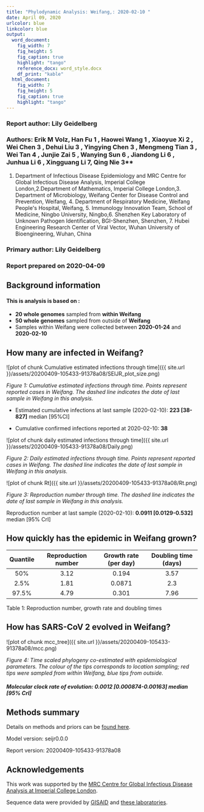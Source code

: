 ```yaml
---
title: "Phylodynamic Analysis: Weifang,: 2020-02-10 "
date: April 09, 2020
urlcolor: blue
linkcolor: blue
output:
  word_document:
    fig_width: 7
    fig_height: 5
    fig_caption: true
    highlight: "tango"
    reference_docx: word_style.docx
    df_print: "kable"
  html_document:
    fig_width: 7
    fig_height: 5
    fig_caption: true
    highlight: "tango"
---
```











### Report author: Lily Geidelberg

### Authors: Erik M Volz, Han Fu 1 , Haowei Wang 1 , Xiaoyue Xi 2 , Wei Chen 3 , Dehui Liu 3 , Yingying Chen 3 , Mengmeng Tian 3 , Wei Tan 4 , Junjie Zai 5 , Wanying Sun 6 , Jiandong Li 6 , Junhua Li 6 , Xingguang Li 7, Qing Nie 3**

  1. Department of Infectious Disease Epidemiology and MRC Centre for Global Infectious Disease Analysis, Imperial College London,2.Department of Mathematics, Imperial College London,3. Department of Microbiology, Weifang Center for Disease Control and Prevention, Weifang, 4. Department of Respiratory Medicine, Weifang People's Hospital, Weifang, 5. Immunology Innovation Team, School of Medicine, Ningbo University, Ningbo,6. Shenzhen Key Laboratory of Unknown Pathogen Identification, BGI-Shenzhen, Shenzhen, 7. Hubei Engineering Research Center of Viral Vector, Wuhan University of Bioengineering, Wuhan, China


### Primary author: Lily Geidelberg

### Report prepared on 2020-04-09



## Background information  




#### This is analysis is based on : 
  
* **20 whole genomes** sampled from **within Weifang**
* **50 whole genomes** sampled from outside of **Weifang**
* Samples within Weifang were collected between **2020-01-24** and **2020-02-10**


<!-- ##### To add: [optional plot of sample distribution through time] -->



## How many are infected in Weifang?





![plot of chunk Cumulative estimated infections through time]({{ site.url }}/assets/20200409-105433-91378a08/SEIJR_plot_size.png)

*Figure 1: Cumulative estimated infections through time. Points represent reported cases in Weifang. The dashed line indicates the date of last sample in Weifang in this analysis.*


* Estimated cumulative infections at last sample (2020-02-10): **223 [38-827]** median [95%CI]

* Cumulative confirmed infections reported at 2020-02-10: **38**  

<!-- * Cumulative number of active infections at 2020-02-10:   -->



![plot of chunk daily estimated infections through time]({{ site.url }}/assets/20200409-105433-91378a08/Daily.png)

*Figure 2: Daily estimated infections through time. Points represent reported cases in Weifang. The dashed line indicates the date of last sample in Weifang in this analysis.*





![plot of chunk Rt]({{ site.url }}/assets/20200409-105433-91378a08/Rt.png)

*Figure 3: Reproduction number through time. The dashed line indicates the date of last sample in Weifang in this analysis.*

Reproduction number at last sample (2020-02-10): **0.0911 [0.0129-0.532]** median [95% CrI]


## How quickly has the epidemic in Weifang grown?




| Quantile | Reproduction number | Growth rate (per day) | Doubling time (days) |
|:--------:|:-------------------:|:---------------------:|:--------------------:|
|   50%    |        3.12         |         0.194         |         3.57         |
|   2.5%   |        1.81         |        0.0871         |         2.3          |
|  97.5%   |        4.79         |         0.301         |         7.96         |

Table 1: Reproduction number, growth rate and doubling times







## How has SARS-CoV 2 evolved in Weifang?



![plot of chunk mcc_tree]({{ site.url }}/assets/20200409-105433-91378a08/mcc.png)

*Figure 4: Time scaled phylogeny co-estimated with epidemiological parameters. The colour of the tips corresponds to location sampling; red tips were sampled from within Weifang, blue tips from outside.*



##### Molecular clock rate of evolution: **0.0012 [0.000874-0.00163]** median [95% CrI]  

<!-- #### (optional) Number of introductions into Weifang (someone needs to write code to compute this) -->






## Methods summary



Details on methods and priors can be [found here](http://whoinfectedwhom.org/seijr0.1.0_methods.pdf).


Model version: seijr0.0.0

Report version: 20200409-105433-91378a08


## Acknowledgements

This work was supported by the [MRC Centre for Global Infectious Disease Analysis at Imperial College London](https://www.imperial.ac.uk/mrc-global-infectious-disease-analysis).

Sequence data were provided by [GISAID](http://www.epicov.org) and [these laboratories](http://whoinfectedwhom.org/gisaid_cov2020_acknowledgement_table.xls).


